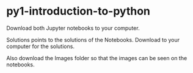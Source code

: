 # py1-introduction-to-python

Download both Jupyter notebooks to your computer.

Solutions points to the solutions of the Notebooks. Download to your computer for the solutions.

Also download the Images folder so that the images can be seen on the notebooks.
